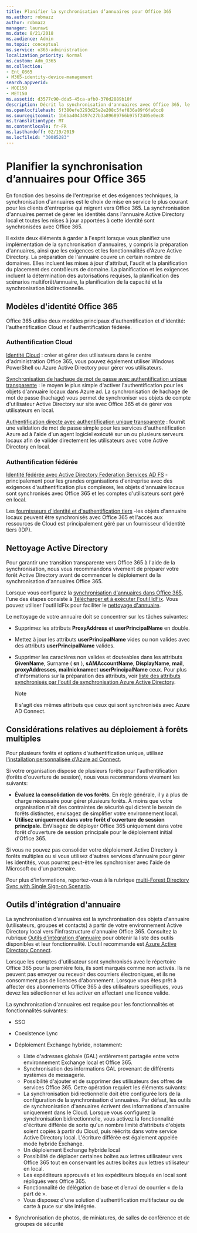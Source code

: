 ```yaml
---
title: Planifier la synchronisation d’annuaires pour Office 365
ms.author: robmazz
author: robmazz
manager: laurawi
ms.date: 8/21/2018
ms.audience: Admin
ms.topic: conceptual
ms.service: o365-administration
localization_priority: Normal
ms.custom: Adm_O365
ms.collection:
- Ent_O365
- M365-identity-device-management
search.appverid:
- MOE150
- MET150
ms.assetid: d3577c90-dda5-45ca-afb0-370d2889b10f
description: Décrit la synchronisation d'annuaires avec Office 365, le nettoyage Active Directory et l'outil Azure Active Directory Connect.
ms.openlocfilehash: 5f380efe3293d25e2e208c5fef836a89f6fa0cc8
ms.sourcegitcommit: 1b6ba4043497c27b3a89689766b975f2405e0ec8
ms.translationtype: MT
ms.contentlocale: fr-FR
ms.lasthandoff: 02/19/2019
ms.locfileid: "30085283"
---
```

# <a name="plan-for-directory-synchronization-for-office-365"></a>Planifier la synchronisation d’annuaires pour Office 365
En fonction des besoins de l'entreprise et des exigences techniques, la synchronisation d'annuaires est le choix de mise en service le plus courant pour les clients d'entreprise qui migrent vers Office 365. La synchronisation d'annuaires permet de gérer les identités dans l'annuaire Active Directory local et toutes les mises à jour apportées à cette identité sont synchronisées avec Office 365.
  
Il existe deux éléments à garder à l'esprit lorsque vous planifiez une implémentation de la synchronisation d'annuaires, y compris la préparation d'annuaires, ainsi que les exigences et les fonctionnalités d'Azure Active Directory. La préparation de l'annuaire couvre un certain nombre de domaines. Elles incluent les mises à jour d'attribut, l'audit et la planification du placement des contrôleurs de domaine. La planification et les exigences incluent la détermination des autorisations requises, la planification des scénarios multiforêt/annuaire, la planification de la capacité et la synchronisation bidirectionnelle.
  
## <a name="office-365-identity-models"></a>Modèles d'identité Office 365
Office 365 utilise deux modèles principaux d'authentification et d'identité: l'authentification Cloud et l'authentification fédérée.
  
### <a name="cloud-authentication"></a>Authentification Cloud
[Identité Cloud](about-office-365-identity.md) : créer et gérer des utilisateurs dans le centre d'administration Office 365, vous pouvez également utiliser Windows PowerShell ou Azure Active Directory pour gérer vos utilisateurs. 
  
[Synchronisation de hachage de mot de passe avec authentification unique transparente](about-office-365-identity.md) : le moyen le plus simple d'activer l'authentification pour les objets d'annuaire locaux dans Azure ad. La synchronisation de hachage de mot de passe (hachage) vous permet de synchroniser vos objets de compte d'utilisateur Active Directory sur site avec Office 365 et de gérer vos utilisateurs en local. 
  
[Authentification directe avec authentification unique transparente](about-office-365-identity.md) : fournit une validation de mot de passe simple pour les services d'authentification Azure ad à l'aide d'un agent logiciel exécuté sur un ou plusieurs serveurs locaux afin de valider directement les utilisateurs avec votre Active Directory en local. 
  
### <a name="federated-authentication"></a>Authentification fédérée
[Identité fédérée avec Active Directory Federation Services AD FS](about-office-365-identity.md) -principalement pour les grandes organisations d'entreprise avec des exigences d'authentification plus complexes, les objets d'annuaire locaux sont synchronisés avec Office 365 et les comptes d'utilisateurs sont géré en local. 
  
Les [fournisseurs d'identité et d'authentification tiers](about-office-365-identity.md) -les objets d'annuaire locaux peuvent être synchronisés avec Office 365 et l'accès aux ressources de Cloud est principalement géré par un fournisseur d'identité tiers (IDP). 
  
## <a name="active-directory-cleanup"></a>Nettoyage Active Directory
Pour garantir une transition transparente vers Office 365 à l'aide de la synchronisation, nous vous recommandons vivement de préparer votre forêt Active Directory avant de commencer le déploiement de la synchronisation d'annuaires Office 365.
  
Lorsque vous configurez la [synchronisation d'annuaires dans Office 365](set-up-directory-synchronization.md), l'une des étapes consiste à [Télécharger et à exécuter l'outil IdFix](install-and-run-idfix.md). Vous pouvez utiliser l'outil IdFix pour faciliter le [nettoyage d'annuaire](prepare-directory-attributes-for-synch-with-idfix.md).
  
Le nettoyage de votre annuaire doit se concentrer sur les tâches suivantes:

- Supprimez les attributs **ProxyAddress** et **userPrincipalName** en double.
- Mettez à jour les attributs **userPrincipalName** vides ou non valides avec des attributs **userPrincipalName** valides.
- Supprimer les caractères non valides et douteables dans les attributs **GivenName**, Surname ( **sn** ), **sAMAccountName**, **DisplayName**, **mail**, **proxyAddresses**, **mailnickname**et **userPrincipalName** ceux. Pour plus d'informations sur la préparation des attributs, voir [liste des attributs synchronisés par l'outil de synchronisation Azure Active Directory](https://go.microsoft.com/fwlink/p/?LinkId=396719).
    
    > [!NOTE]
    > Il s'agit des mêmes attributs que ceux qui sont synchronisés avec Azure AD Connect. 
  
## <a name="multiforest-deployment-considerations"></a>Considérations relatives au déploiement à forêts multiples
Pour plusieurs forêts et options d'authentification unique, utilisez [l'installation personnalisée d'Azure ad Connect](https://go.microsoft.com/fwlink/p/?LinkId=698430).
  
Si votre organisation dispose de plusieurs forêts pour l'authentification (forêts d'ouverture de session), nous vous recommandons vivement les suivants:
  
- **Évaluez la consolidation de vos forêts.** En règle générale, il y a plus de charge nécessaire pour gérer plusieurs forêts. À moins que votre organisation n'ait des contraintes de sécurité qui dictent le besoin de forêts distinctes, envisagez de simplifier votre environnement local.
- **Utilisez uniquement dans votre forêt d'ouverture de session principale.** EnVisagez de déployer Office 365 uniquement dans votre forêt d'ouverture de session principale pour le déploiement initial d'Office 365. 
    
Si vous ne pouvez pas consolider votre déploiement Active Directory à forêts multiples ou si vous utilisez d'autres services d'annuaire pour gérer les identités, vous pourrez peut-être les synchroniser avec l'aide de Microsoft ou d'un partenaire.
  
Pour plus d'informations, reportez-vous à la rubrique [multi-Forest Directory Sync with Single Sign-on Scenario](https://go.microsoft.com/fwlink/p/?LinkId=525321).
  
## <a name="directory-integration-tools"></a>Outils d'intégration d'annuaire
La synchronisation d'annuaires est la synchronisation des objets d'annuaire (utilisateurs, groupes et contacts) à partir de votre environnement Active Directory local vers l'infrastructure d'annuaire Office 365. Consultez la rubrique [Outils d'intégration d'annuaire](https://go.microsoft.com/fwlink/p/?LinkID=510956) pour obtenir la liste des outils disponibles et leur fonctionnalité. L'outil recommandé est [Azure Active Directory Connect](https://go.microsoft.com/fwlink/?LinkId=525323).
  
Lorsque les comptes d'utilisateur sont synchronisés avec le répertoire Office 365 pour la première fois, ils sont marqués comme non activés. Ils ne peuvent pas envoyer ou recevoir des courriers électroniques, et ils ne consomment pas de licences d'abonnement. Lorsque vous êtes prêt à affecter des abonnements Office 365 à des utilisateurs spécifiques, vous devez les sélectionner et les activer en affectant une licence valide.
  
La synchronisation d'annuaires est requise pour les fonctionnalités et fonctionnalités suivantes:
  
- SSO
    
- Coexistence Lync
    
- Déploiement Exchange hybride, notamment:
    
  - Liste d'adresses globale (GAL) entièrement partagée entre votre environnement Exchange local et Office 365.
  - Synchronisation des informations GAL provenant de différents systèmes de messagerie.
  - Possibilité d'ajouter et de supprimer des utilisateurs des offres de services Office 365. Cette opération requiert les éléments suivants:
  - La synchronisation bidirectionnelle doit être configurée lors de la configuration de la synchronisation d'annuaires. Par défaut, les outils de synchronisation d'annuaires écrivent des informations d'annuaire uniquement dans le Cloud. Lorsque vous configurez la synchronisation bidirectionnelle, vous activez la fonctionnalité d'écriture différée de sorte qu'un nombre limité d'attributs d'objets soient copiés à partir du Cloud, puis réécrits dans votre service Active Directory local. L'écriture différée est également appelée mode hybride Exchange. 
  - Un déploiement Exchange hybride local
  - Possibilité de déplacer certaines boîtes aux lettres utilisateur vers Office 365 tout en conservant les autres boîtes aux lettres utilisateur en local.
  - Les expéditeurs approuvés et les expéditeurs bloqués en local sont répliqués vers Office 365.
  - Fonctionnalité de délégation de base et d’envoi de courrier « de la part de ».
  - Vous disposez d'une solution d'authentification multifacteur ou de carte à puce sur site intégrée.
    
- Synchronisation de photos, de miniatures, de salles de conférence et de groupes de sécurité